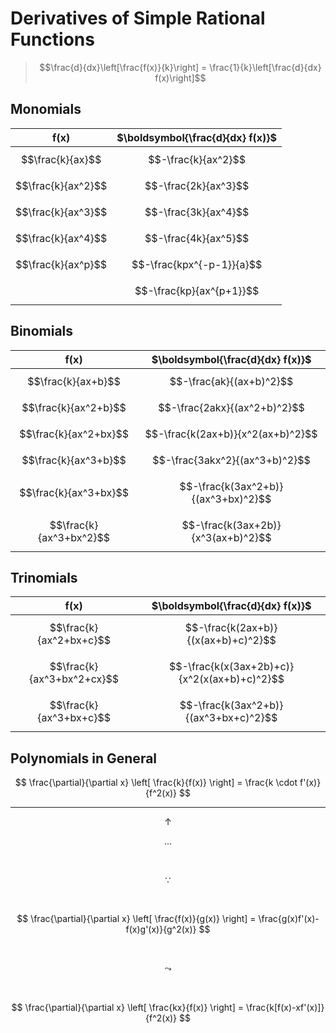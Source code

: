 # Derivatives of Simple Rational Functions

> $$\frac{d}{dx}\left[\frac{f(x)}{k}\right] = \frac{1}{k}\left[\frac{d}{dx} f(x)\right]$$

## Monomials

| $\boldsymbol{f(x)}$ | $\boldsymbol{\frac{d}{dx} f(x)}$ |
|--|--|
| $$\frac{k}{ax}$$ | $$-\frac{k}{ax^2}$$ |
| $$\frac{k}{ax^2}$$ | $$-\frac{2k}{ax^3}$$ |
| $$\frac{k}{ax^3}$$ | $$-\frac{3k}{ax^4}$$ |
| $$\frac{k}{ax^4}$$ | $$-\frac{4k}{ax^5}$$ |
| $$\frac{k}{ax^p}$$ | $$-\frac{kpx^{-p-1}}{a}$$ |
| | $$-\frac{kp}{ax^{p+1}}$$ |

## Binomials

| $\boldsymbol{f(x)}$ | $\boldsymbol{\frac{d}{dx} f(x)}$ |
|--|--|
| $$\frac{k}{ax+b}$$ | $$-\frac{ak}{(ax+b)^2}$$ |
| $$\frac{k}{ax^2+b}$$ | $$-\frac{2akx}{(ax^2+b)^2}$$ |
| $$\frac{k}{ax^2+bx}$$ | $$-\frac{k(2ax+b)}{x^2(ax+b)^2}$$ |
| $$\frac{k}{ax^3+b}$$ | $$-\frac{3akx^2}{(ax^3+b)^2}$$ |
| $$\frac{k}{ax^3+bx}$$ | $$-\frac{k(3ax^2+b)}{(ax^3+bx)^2}$$ |
| $$\frac{k}{ax^3+bx^2}$$ | $$-\frac{k(3ax+2b)}{x^3(ax+b)^2}$$ |

## Trinomials

| $\boldsymbol{f(x)}$ | $\boldsymbol{\frac{d}{dx} f(x)}$ |
|--|--|
| $$\frac{k}{ax^2+bx+c}$$ | $$-\frac{k(2ax+b)}{(x(ax+b)+c)^2}$$ |
| $$\frac{k}{ax^3+bx^2+cx}$$ | $$-\frac{k(x(3ax+2b)+c)}{x^2(x(ax+b)+c)^2}$$ |
| $$\frac{k}{ax^3+bx+c}$$ | $$-\frac{k(3ax^2+b)}{(ax^3+bx+c)^2}$$ |

## Polynomials in General

$$
\frac{\partial}{\partial x}
\left[
\frac{k}{f(x)}
\right] = \frac{k \cdot f'(x)}{f^2(x)}
$$

----

$$
\uparrow
$$

$$
...
$$

$$
\ 
$$

$$
\because
$$

$$
\ 
$$

$$
\frac{\partial}{\partial x}
\left[
\frac{f(x)}{g(x)}
\right] = \frac{g(x)f'(x)-f(x)g'(x)}{g^2(x)}
$$

$$
\ 
$$

$$
\leadsto
$$

$$
\ 
$$

$$
\frac{\partial}{\partial x}
\left[
\frac{kx}{f(x)}
\right] = \frac{k[f(x)-xf'(x)]}{f^2(x)}
$$


